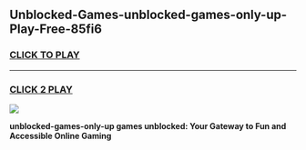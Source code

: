 
## Unblocked-Games-unblocked-games-only-up-Play-Free-85fi6
<h3>
<a href="https://premium76.site?title=unblocked-games-only-up&ref=22A">CLICK TO PLAY</a></h3>
<hr>

<h3>
<a href="https://premium76.site?title=unblocked-games-only-up&ref=22A">CLICK 2 PLAY</a>
  
</h3>

<a href="https://premium76.site?title=unblocked-games-only-up&ref=22A"><img src="https://clearcache.store/games.png"></a>


**unblocked-games-only-up games unblocked: Your Gateway to Fun and Accessible Online Gaming**

